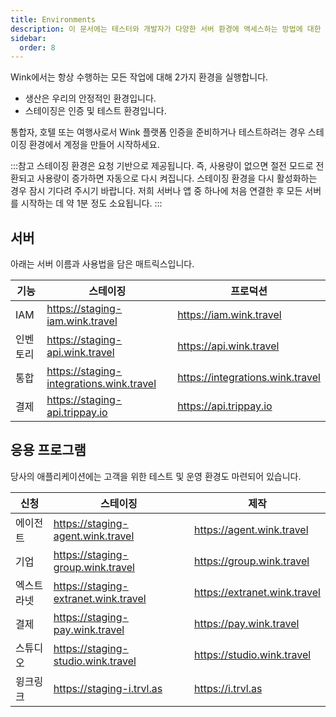 ```yaml
---
title: Environments
description: 이 문서에는 테스터와 개발자가 다양한 서버 환경에 액세스하는 방법에 대한 정보가 포함되어 있습니다.
sidebar:
  order: 8
---
```

Wink에서는 항상 수행하는 모든 작업에 대해 2가지 환경을 실행합니다.

* 생산은 우리의 안정적인 환경입니다.
* 스테이징은 인증 및 테스트 환경입니다.

통합자, 호텔 또는 여행사로서 Wink 플랫폼 인증을 준비하거나 테스트하려는 경우 스테이징 환경에서 계정을 만들어 시작하세요.

:::참고
스테이징 환경은 요청 기반으로 제공됩니다. 즉, 사용량이 없으면 절전 모드로 전환되고 사용량이 증가하면 자동으로 다시 켜집니다. 스테이징 환경을 다시 활성화하는 경우 잠시 기다려 주시기 바랍니다. 저희 서버나 앱 중 하나에 처음 연결한 후 모든 서버를 시작하는 데 약 1분 정도 소요됩니다.
:::

## 서버

아래는 서버 이름과 사용법을 담은 매트릭스입니다.

| 기능 | 스테이징 | 프로덕션
| ------- | ------- | ---------- |
| IAM | https://staging-iam.wink.travel | https://iam.wink.travel |
| 인벤토리 | https://staging-api.wink.travel | https://api.wink.travel |
| 통합 | https://staging-integrations.wink.travel | https://integrations.wink.travel |
| 결제 | https://staging-api.trippay.io | https://api.trippay.io |

## 응용 프로그램

당사의 애플리케이션에는 고객을 위한 테스트 및 운영 환경도 마련되어 있습니다.

| 신청 | 스테이징 | 제작
| ------- | ------- | ---------- |
| 에이전트 | https://staging-agent.wink.travel | https://agent.wink.travel |
| 기업 | https://staging-group.wink.travel | https://group.wink.travel |
| 엑스트라넷 | https://staging-extranet.wink.travel | https://extranet.wink.travel |
| 결제 | https://staging-pay.wink.travel | https://pay.wink.travel |
| 스튜디오 | https://staging-studio.wink.travel | https://studio.wink.travel |
| 윙크링크 | https://staging-i.trvl.as | https://i.trvl.as |

